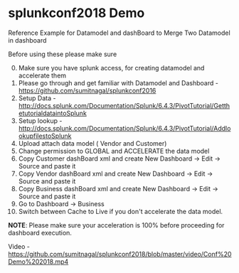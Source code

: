 # splunkconf2018 Demo

Reference Example for Datamodel and dashBoard to Merge Two Datamodel in dashboard

Before using these please make sure

0. Make sure you have splunk access, for creating datamodel and accelerate them
1. Please go through and get familiar with Datamodel and Dashboard - https://github.com/sumitnagal/splunkconf2016
2. Setup  Data - http://docs.splunk.com/Documentation/Splunk/6.4.3/PivotTutorial/GetthetutorialdataintoSplunk
3. Setup lookup - http://docs.splunk.com/Documentation/Splunk/6.4.3/PivotTutorial/AddlookupfilestoSplunk
4. Upload attach data model ( Vendor and Customer)
5. Change permission to GLOBAL and ACCELERATE the data model
6. Copy Customer dashBoard xml and create New Dashboard -> Edit -> Source and paste it
7. Copy Vendor dashBoard xml and create New Dashboard -> Edit -> Source and paste it
8. Copy Business dashBoard xml and create New Dashboard -> Edit -> Source and paste it
9. Go to Dashboard -> Business
10. Switch between Cache to Live if you don't accelerate the data model.

__NOTE__: Please make sure your acceleration is 100% before proceeding for dashboard execution.

Video - https://github.com/sumitnagal/splunkconf2018/blob/master/video/Conf%20Demo%202018.mp4
